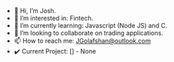 - 👋 Hi, I’m Josh.
- 👀 I’m interested in: Fintech.
- 🌱 I’m currently learning: Javascript (Node JS) and C.
- 💞️ I’m looking to collaborate on trading applications.
- 📫 How to reach me: JGolafshan@outlook.com
-  ✔️ Current Project: [] - None 

<!---
JGolafshan/JGolafshan is a ✨ special ✨ repository because its `README.md` (this file) appears on your GitHub profile.
You can click the Preview link to take a look at your changes.
--->
